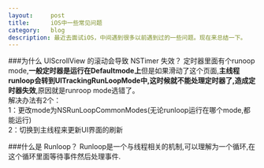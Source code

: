 ```yaml
---
layout:     post
title:      iOS中一些常见问题
category:   blog
description: 最近去面试iOS，中间遇到很多以前遇到过的一些问题。现在来总结一下。
---
```

###为什么 UIScrollView 的滚动会导致 NSTimer 失效？
定时器里面有个runoop mode,**一般定时器是运行在Defaultmode上**但是如果滑动了这个页面,**主线程runloop会转到UITrackingRunLoopMode中,这时候就不能处理定时器了,造成定时器失效**,原因就是runroop mode选错了。   
解决办法有2个：   
1：更改mode为NSRunLoopCommonModes(无论runloop运行在哪个mode,都能运行)   
2：切换到主线程来更新UI界面的刷新


###什么是 Runloop？
Runloop是一个与线程相关的机制,可以理解为一个循环,在这个循环里面等待事件然后处理事件.